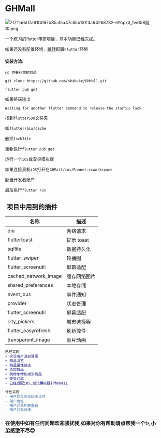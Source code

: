 # GHMall

![2f7f1a6d17a91f4167b85af5a47c65b131f3a64268732-eYhpx3_fw658副本.png](https://upload-images.jianshu.io/upload_images/668798-fe7c1d5f80822290.png?imageMogr2/auto-orient/strip%7CimageView2/2/w/1240)

一个练习的flutter电商项目，基本功能已经完成。


如果还没有配置环境，[跳转](https://github.com/shabake/Configure-the-Flutter-environment)配置`Flutter`环境

#### 安装方法:

```
cd 你要存放的目录
```

```
git clone https://github.com/shabake/GHMall.git
```

```
flutter pub get 
```

如果终端输出

```
Waiting for another flutter command to release the startup lock
```
找到`flutterSDK`文件夹

如`flutter/bin/cache`

删除`lockfile`

重新执行`flutter pub get `

运行一个`iOS`或安卓模拟器

如果连接真机`iOS`打开在`GHMall/ios/Runner.xcworkspace`

配置开发者账户

最后执行`flutter run`



##  项目中用到的插件

| 名称                          | 描述         |
| ----------------------------- | ------------ |
| dio                           | 网络请求     |
| fluttertoast                       | 提示 toast   |
| sqflite                       | 数据持久化   |
| flutter_swiper                | 轮播图       |
| flutter_screenutil             | 屏幕适配     |
| cached_network_image          | 缓存网络图片 |
| shared_preferences | 本地存储    |
| event_bus                    | 事件通知  |
| provider              | 状态管理     |
| flutter_screenutil             | 屏幕适配     |
| city_pickers         | 城市选择器 |
| flutter_easyrefresh | 刷新控件   |
| transparent_image         | 图片动画 |

```diff
已经实现
+ 实现用户注册登录
+ 商品浏览
+ 商品属性筛选
+ 添加商品
+ 购物车增加减少商品
+ 提交订单
+ 已经适配iOS,测试模拟器iPhone11

计划实现
- 用户登录验证码倒计时
- 用户地址
- 用户订单列表查看
- 用户订单详情

```



### 在使用中如有任何问题欢迎骚扰我,如果对你有帮助请点帮我一个✨,小弟感激不尽:blush:





